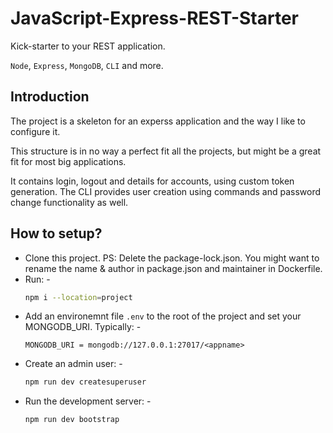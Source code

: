 # JavaScript-Express-REST-Starter

Kick-starter to your REST application.

`Node`, `Express`, `MongoDB`, `CLI` and more.

## Introduction

The project is a skeleton for an experss application and the way I like to configure it.

This structure is in no way a perfect fit all the projects, but might be a great fit for most big applications.

It contains login, logout and details for accounts, using custom token generation. The CLI provides user creation using commands and password change functionality as well.

## How to setup?

- Clone this project. PS: Delete the package-lock.json. You might want to rename the name & author in package.json and maintainer in Dockerfile.
- Run: -
  ```bash
  npm i --location=project
  ```
- Add an environemnt file `.env` to the root of the project and set your MONGODB_URI. Typically: -
  ```
  MONGODB_URI = mongodb://127.0.0.1:27017/<appname>
  ```
- Create an admin user: -
  ```bash
  npm run dev createsuperuser
  ```
- Run the development server: -
  ```bash
  npm run dev bootstrap
  ```
